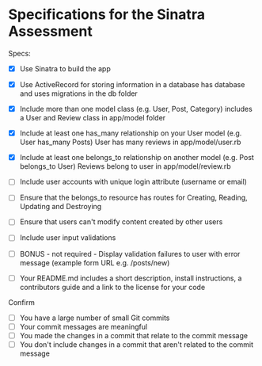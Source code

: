# Specifications for the Sinatra Assessment

Specs:
- [x] Use Sinatra to build the app
- [X] Use ActiveRecord for storing information in a database
    has database and uses migrations in the db folder
- [X] Include more than one model class (e.g. User, Post, Category)
    includes a User and Review class in app/model folder
- [X] Include at least one has_many relationship on your User model (e.g. User has_many Posts)
    User has many reviews in app/model/user.rb
- [X] Include at least one belongs_to relationship on another model (e.g. Post belongs_to User)
    Reviews belong to user in app/model/review.rb
    
- [ ] Include user accounts with unique login attribute (username or email)
- [ ] Ensure that the belongs_to resource has routes for Creating, Reading, Updating and Destroying
- [ ] Ensure that users can't modify content created by other users
- [ ] Include user input validations
- [ ] BONUS - not required - Display validation failures to user with error message (example form URL e.g. /posts/new)
- [ ] Your README.md includes a short description, install instructions, a contributors guide and a link to the license for your code

Confirm
- [ ] You have a large number of small Git commits
- [ ] Your commit messages are meaningful
- [ ] You made the changes in a commit that relate to the commit message
- [ ] You don't include changes in a commit that aren't related to the commit message
